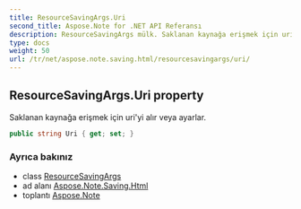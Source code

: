```yaml
---
title: ResourceSavingArgs.Uri
second_title: Aspose.Note for .NET API Referansı
description: ResourceSavingArgs mülk. Saklanan kaynağa erişmek için uriyi alır veya ayarlar.
type: docs
weight: 50
url: /tr/net/aspose.note.saving.html/resourcesavingargs/uri/
---
```

## ResourceSavingArgs.Uri property

Saklanan kaynağa erişmek için uri'yi alır veya ayarlar.

```csharp
public string Uri { get; set; }
```

### Ayrıca bakınız

* class [ResourceSavingArgs](../)
* ad alanı [Aspose.Note.Saving.Html](../../resourcesavingargs/)
* toplantı [Aspose.Note](../../../)


